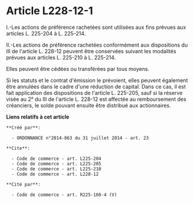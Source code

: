 # Article L228-12-1

I.-Les actions de préférence rachetées sont utilisées aux fins prévues aux articles L. 225-204 à L. 225-214. 

II.-Les actions de préférence rachetées conformément aux dispositions du III de l'article L. 228-12 peuvent être conservées
suivant les modalités prévues aux articles L. 225-210 à L. 225-214. 

Elles peuvent être cédées ou transférées par tous moyens. 

Si les statuts et le contrat d'émission le prévoient, elles peuvent également être annulées dans le cadre d'une réduction de
capital. Dans ce cas, il est fait application des dispositions de l'article L. 225-205, sauf si la réserve visée au 2° du III
de l'article L. 228-12 est affectée au remboursement des créanciers, le solde pouvant ensuite être distribué aux
actionnaires.

**Liens relatifs à cet article**

	**Créé par**:

	  - ORDONNANCE n°2014-863 du 31 juillet 2014 - art. 23

	**Cite**:

	  - Code de commerce - art. L225-204
	  - Code de commerce - art. L225-205
	  - Code de commerce - art. L225-210
	  - Code de commerce - art. L228-12

	**Cité par**:

	  - Code de commerce - art. R225-160-4 (V)
